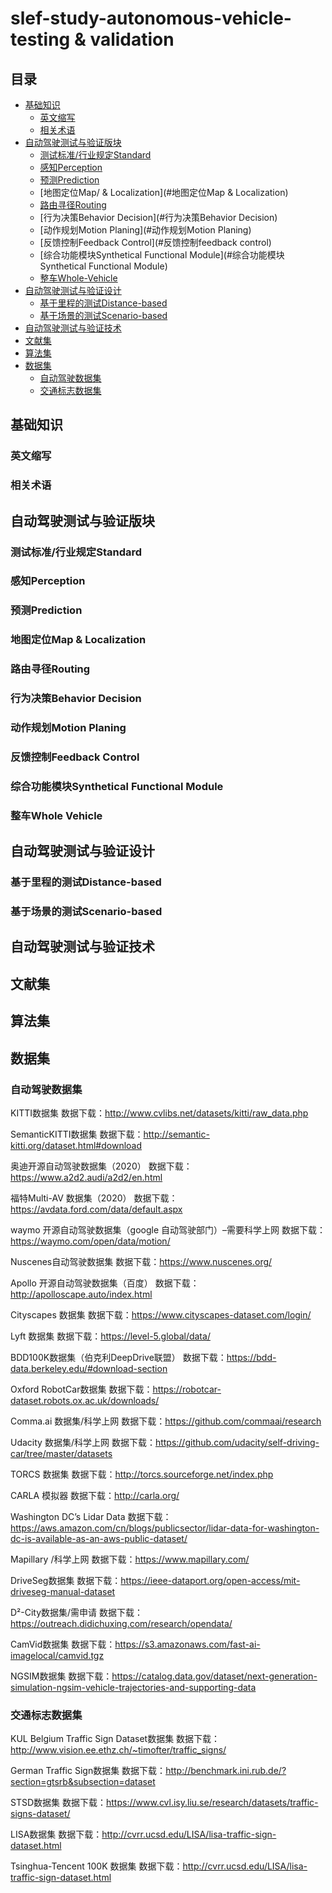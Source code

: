 # slef-study-autonomous-vehicle-testing & validation


## 目录
- [基础知识](#基础知识)
	- [英文缩写](#英文缩写 )
	- [相关术语](#相关术语)
- [自动驾驶测试与验证版块](#自动驾驶测试与验证版块)
	- [测试标准/行业规定Standard](#测试标准/行业规定Standard)
	- [感知Perception](#感知Perception)
	- [预测Prediction](#预测Prediction)
	- [地图定位Map/ & Localization](#地图定位Map & Localization)
	- [路由寻径Routing](#路由寻径Routing)
	- [行为决策Behavior Decision](#行为决策Behavior Decision)
	- [动作规划Motion Planing](#动作规划Motion Planing)
	- [反馈控制Feedback Control](#反馈控制feedback control)
	- [综合功能模块Synthetical Functional Module](#综合功能模块Synthetical Functional Module)
	- [整车Whole-Vehicle](#整车Whole-Vehicle)
- [自动驾驶测试与验证设计](#自动驾驶测试与验证设计)
	- [基于里程的测试Distance-based](#基于里程的测试Distance-based )
	- [基于场景的测试Scenario-based](#基于场景的测试Scenario-based )
- [自动驾驶测试与验证技术](#自动驾驶测试与验证技术)
- [文献集](#文献集)
- [算法集](#算法集)
- [数据集](#数据集)
	- [自动驾驶数据集](#自动驾驶数据集)		
	- [交通标志数据集](#交通标志数据集)


## 基础知识

### 英文缩写

### 相关术语

## 自动驾驶测试与验证版块

### 测试标准/行业规定Standard

### 感知Perception

### 预测Prediction

### 地图定位Map & Localization

### 路由寻径Routing

### 行为决策Behavior Decision

### 动作规划Motion Planing

### 反馈控制Feedback Control

### 综合功能模块Synthetical Functional Module

### 整车Whole Vehicle


## 自动驾驶测试与验证设计
### 基于里程的测试Distance-based

### 基于场景的测试Scenario-based

## 自动驾驶测试与验证技术

## 文献集

## 算法集

## 数据集

### 自动驾驶数据集
KITTI数据集
数据下载：http://www.cvlibs.net/datasets/kitti/raw_data.php

SemanticKITTI数据集
数据下载：http://semantic-kitti.org/dataset.html#download

奥迪开源自动驾驶数据集（2020）
数据下载：https://www.a2d2.audi/a2d2/en.html

福特Multi-AV 数据集（2020）
数据下载：https://avdata.ford.com/data/default.aspx

waymo 开源自动驾驶数据集（google 自动驾驶部门）–需要科学上网
数据下载：https://waymo.com/open/data/motion/

Nuscenes自动驾驶数据集
数据下载：https://www.nuscenes.org/

Apollo 开源自动驾驶数据集（百度）
数据下载：http://apolloscape.auto/index.html

Cityscapes 数据集
数据下载：https://www.cityscapes-dataset.com/login/

Lyft 数据集
数据下载：https://level-5.global/data/

BDD100K数据集（伯克利DeepDrive联盟）
数据下载：https://bdd-data.berkeley.edu/#download-section

Oxford RobotCar数据集
数据下载：https://robotcar-dataset.robots.ox.ac.uk/downloads/

Comma.ai 数据集/科学上网
数据下载：https://github.com/commaai/research

Udacity 数据集/科学上网
数据下载：https://github.com/udacity/self-driving-car/tree/master/datasets

TORCS 数据集
数据下载：http://torcs.sourceforge.net/index.php

CARLA 模拟器
数据下载：http://carla.org/

Washington DC’s Lidar Data
数据下载：https://aws.amazon.com/cn/blogs/publicsector/lidar-data-for-washington-dc-is-available-as-an-aws-public-dataset/

Mapillary /科学上网
数据下载：https://www.mapillary.com/

DriveSeg数据集
数据下载：https://ieee-dataport.org/open-access/mit-driveseg-manual-dataset

D²-City数据集/需申请
数据下载：https://outreach.didichuxing.com/research/opendata/

CamVid数据集
数据下载：https://s3.amazonaws.com/fast-ai-imagelocal/camvid.tgz

NGSIM数据集
数据下载：https://catalog.data.gov/dataset/next-generation-simulation-ngsim-vehicle-trajectories-and-supporting-data

### 交通标志数据集

KUL Belgium Traffic Sign Dataset数据集
数据下载：http://www.vision.ee.ethz.ch/~timofter/traffic_signs/

German Traffic Sign数据集
数据下载：http://benchmark.ini.rub.de/?section=gtsrb&subsection=dataset

STSD数据集
数据下载：https://www.cvl.isy.liu.se/research/datasets/traffic-signs-dataset/

LISA数据集
数据下载：http://cvrr.ucsd.edu/LISA/lisa-traffic-sign-dataset.html

Tsinghua-Tencent 100K 数据集
数据下载：http://cvrr.ucsd.edu/LISA/lisa-traffic-sign-dataset.html
